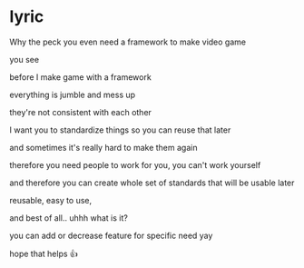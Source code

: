 # lyric
Why the peck you even need a framework to make video game

you see

before I make game with a framework

everything is jumble and mess up

they're not consistent with each other

I want you to standardize things so you can reuse that later

and sometimes it's really hard to make them again

therefore you need people to work for you, you can't work yourself

and therefore you can create whole set of standards that will be usable later

reusable, easy to use, 

and best of all.. uhhh what is it?

you can add or decrease feature for specific need yay

hope that helps 👍